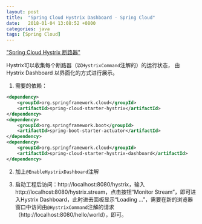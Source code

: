 ```yaml
---
layout: post
title:  "Spring Cloud Hystrix Dashboard - Spring Cloud"
date:   2018-01-04 13:08:52 +0800
categories: java
tags: [Spring Cloud]
---
```


["Spring Cloud Hystrix 断路器"](spring-cloud-hystrix-getting-started.html "Spring Cloud Hystrix 断路器")

Hystrix可以收集每个断路器（以<code>HystrixCommand</code>注解的）的运行状态， 由 Hystrix Dashboard 以界面化的方式进行展示。

1. 需要的依赖：

```xml
<dependency>
    <groupId>org.springframework.cloud</groupId>
    <artifactId>spring-cloud-starter-hystrix</artifactId>
</dependency>
<dependency>
    <groupId>org.springframework.boot</groupId>
    <artifactId>spring-boot-starter-actuator</artifactId>
</dependency>
<dependency>
    <groupId>org.springframework.cloud</groupId>
    <artifactId>spring-cloud-starter-hystrix-dashboard</artifactId>
</dependency>
```

2. 加上<code>@EnableHystrixDashboard</code>注解

3. 启动工程后访问：http://localhost:8080/hystrix，输入http://localhost:8080/hystrix.stream，点击按钮“Monitor Stream”，即可进入Hystrix Dashboard，此时进去面板显示“Loading ...”，需要在新的浏览器窗口中访问由<code>@HystrixCommand</code>注解的请求（http://localhost:8080/hello/world），即可。